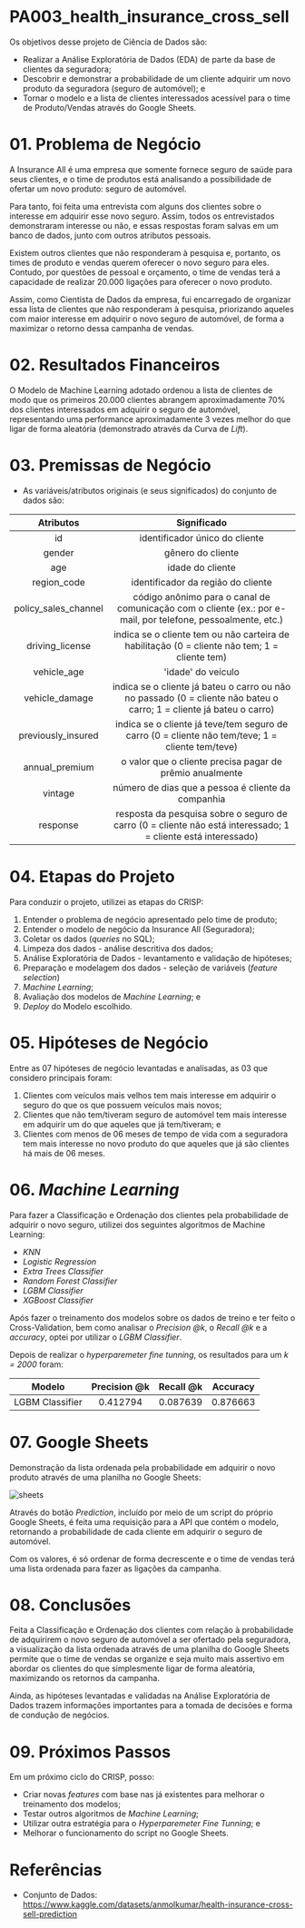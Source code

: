 # PA003_health_insurance_cross_sell
Os objetivos desse projeto de Ciência de Dados são:

- Realizar a Análise Exploratória de Dados (EDA) de parte da base de clientes da seguradora; 
- Descobrir e demonstrar a probabilidade de um cliente adquirir um novo produto da seguradora (seguro de automóvel); e
- Tornar o modelo e a lista de clientes interessados acessível para o time de Produto/Vendas através do Google Sheets.

# 01. Problema de Negócio
A Insurance All é uma empresa que somente fornece seguro de saúde para seus clientes, e o time de produtos está analisando a possibilidade de ofertar um novo produto: seguro de automóvel.

Para tanto, foi feita uma entrevista com alguns dos clientes sobre o interesse em adquirir esse novo seguro. Assim, todos os entrevistados demonstraram interesse ou não, e essas respostas foram salvas em um banco de dados, junto com outros atributos pessoais.

Existem outros clientes que não responderam à pesquisa e, portanto, os times de produto e vendas querem oferecer o novo seguro para eles. Contudo, por questões de pessoal e orçamento, o time de vendas terá a capacidade de realizar 20.000 ligações para oferecer o novo produto. 

Assim, como Cientista de Dados da empresa, fui encarregado de organizar essa lista de clientes que não responderam à pesquisa, priorizando aqueles com maior interesse em adquirir o novo seguro de automóvel, de forma a maximizar o retorno dessa campanha de vendas. 

# 02. Resultados Financeiros
O Modelo de Machine Learning adotado ordenou a lista de clientes de modo que os primeiros 20.000 clientes abrangem aproximadamente 70% dos clientes interessados em adquirir o seguro de automóvel, representando uma performance aproximadamente 3 vezes melhor do que ligar de forma aleatória (demonstrado através da Curva de *Lift*).

# 03. Premissas de Negócio
- As variáveis/atributos originais (e seus significados) do conjunto de dados são:

|    Atributos        |                         Significado                          |
| :-----------------: | :----------------------------------------------------------: |
|id                   |identificador único do cliente|
|gender               |gênero do cliente|
|age                  |idade do cliente |
|region_code          |identificador da região do cliente|
|policy_sales_channel |código anônimo para o canal de comunicação com o cliente (ex.: por e-mail, por telefone, pessoalmente, etc.)|
|driving_license      |indica se o cliente tem ou não carteira de habilitação (0 = cliente não tem; 1 = cliente tem)|
|vehicle_age          |'idade' do veículo|
|vehicle_damage       |indica se o cliente já bateu o carro ou não no passado (0 = cliente não bateu o carro; 1 = cliente já bateu o carro)|
|previously_insured   |indica se o cliente já teve/tem seguro de carro (0 = cliente não tem/teve; 1 = cliente tem/teve)|
|annual_premium       |o valor que o cliente precisa pagar de prêmio anualmente|
|vintage              |número de dias que a pessoa é cliente da companhia|
|response             |resposta da pesquisa sobre o seguro de carro (0 = cliente não está interessado; 1 = cliente está interessado)|

# 04. Etapas do Projeto
Para conduzir o projeto, utilizei as etapas do CRISP:
1. Entender o problema de negócio apresentado pelo time de produto; 
2. Entender o modelo de negócio da Insurance All (Seguradora); 
3. Coletar os dados (*queries* no SQL); 
4. Limpeza dos dados - análise descritiva dos dados; 
5. Análise Exploratória de Dados - levantamento e validação de hipóteses; 
6. Preparação e modelagem dos dados - seleção de variáveis (*feature selection*)
7. *Machine Learning*; 
8. Avaliação dos modelos de *Machine Learning*; e
9. *Deploy* do Modelo escolhido. 

# 05. Hipóteses de Negócio
Entre as 07 hipóteses de negócio levantadas e analisadas, as 03 que considero principais foram: 
1. Clientes com veículos mais velhos tem mais interesse em adquirir o seguro do que os que possuem veículos mais novos;
2. Clientes que não tem/tiveram seguro de automóvel tem mais interesse em adquirir um do que aqueles que já tem/tiveram; e
3. Clientes com menos de 06 meses de tempo de vida com a seguradora tem mais interesse no novo produto do que aqueles que já são clientes há mais de 06 meses.

# 06. *Machine Learning*
Para fazer a Classificação e Ordenação dos clientes pela probabilidade de adquirir o novo seguro, utilizei dos seguintes algoritmos de Machine Learning: 
- *KNN*
- *Logistic Regression*
- *Extra Trees Classifier*
- *Random Forest Classifier*
- *LGBM Classifier*
- *XGBoost Classifier*

Após fazer o treinamento dos modelos sobre os dados de treino e ter feito o Cross-Validation, bem como analisar o *Precision @k*, o *Recall @k* e a *accuracy*, optei por utilizar o *LGBM Classifier*. 

Depois de realizar o *hyperparemeter fine tunning*, os resultados para um *k = 2000* foram:

|         Modelo          |  Precision @k   |  Recall @k  | Accuracy   |
| :---------------------: | :------------:  | :--------:  | :--------: |
|     LGBM Classifier     |     0.412794    |  0.087639   |  0.876663  |

# 07. Google Sheets
Demonstração da lista ordenada pela probabilidade em adquirir o novo produto através de uma planilha no Google Sheets:

![sheets](https://user-images.githubusercontent.com/97055919/208264610-ff074f26-7756-436d-b6f1-e3344e6dea0a.png)

Através do botão *Prediction*, incluído por meio de um script do próprio Google Sheets, é feita uma requisição para a API que contém o modelo, retornando a probabilidade de cada cliente em adquirir o seguro de automóvel. 

Com os valores, é só ordenar de forma decrescente e o time de vendas terá uma lista ordenada para fazer as ligações da campanha. 

# 08. Conclusões
Feita a Classificação e Ordenação dos clientes com relação à probabilidade de adquirirem o novo seguro de automóvel a ser ofertado pela seguradora, a visualização da lista ordenada através de uma planilha do Google Sheets permite que o time de vendas se organize e seja muito mais assertivo em abordar os clientes do que simplesmente ligar de forma aleatória, maximizando os retornos da campanha.  

Ainda, as hipóteses levantadas e validadas na Análise Exploratória de Dados trazem informações importantes para a tomada de decisões e forma de condução de negócios.

# 09. Próximos Passos
Em um próximo ciclo do CRISP, posso: 
- Criar novas *features* com base nas já existentes para melhorar o treinamento dos modelos; 
- Testar outros algoritmos de *Machine Learning*;
- Utilizar outra estratégia para o *Hyperparemeter Fine Tunning*; e 
- Melhorar o funcionamento do script no Google Sheets.

# Referências
- Conjunto de Dados: https://www.kaggle.com/datasets/anmolkumar/health-insurance-cross-sell-prediction
